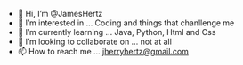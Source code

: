 - 👋 Hi, I’m @JamesHertz
- 👀 I’m interested in ... Coding and things that chanllenge me
- 🌱 I’m currently learning ... Java, Python, Html and Css
- 💞️ I’m looking to collaborate on ... not at all
- 📫 How to reach me ...
  jherryhertz@gmail.com

<!---
JamesHertz/JamesHertz is a ✨ special ✨ repository because its `README.md` (this file) appears on your GitHub profile.
You can click the Preview link to take a look at your changes.
--->
